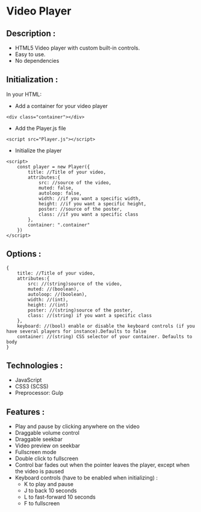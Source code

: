 Video Player
============

Description :
-----------
- HTML5 Video player with custom built-in controls.
- Easy to use.
- No dependencies

Initialization :
----------------
In your HTML:
- Add a container for your video player
```
<div class="container"></div>
```
- Add the Player.js file
```
<script src="Player.js"></script>
```
- Initialize the player
```
<script>
    const player = new Player({
        title: //Title of your video,
        attributes:{
            src: //source of the video,
            muted: false,
            autoloop: false,
            width: //if you want a specific width,
            height: //if you want a specific height,
            poster: //source of the poster,
            class: //if you want a specific class
        },
        container: ".container"
    })
</script>
```

Options :
---------
```
{
    title: //Title of your video,
    attributes:{
        src: //(string)source of the video,
        muted: //(boolean),
        autoloop: //(boolean),
        width: //(int),
        height: //(int)
        poster: //(string)source of the poster,
        class: //(string) if you want a specific class
    },
    keyboard: //(bool) enable or disable the keyboard controls (if you have several players for instance).Defaults to false
    container: //(string) CSS selector of your container. Defaults to body
}
```

Technologies :
--------------
- JavaScript
- CSS3 (SCSS)
- Preprocessor: Gulp

Features :
----------
- Play and pause by clicking anywhere on the video
- Draggable volume control
- Draggable seekbar
- Video preview on seekbar
- Fullscreen mode
- Double click to fullscreen
- Control bar fades out when the pointer leaves the player, except when the video is paused
- Keyboard controls (have to be enabled when initializing) :
    * K to play and pause
    * J to back 10 seconds
    * L to fast-forward 10 seconds
    * F to fullscreen